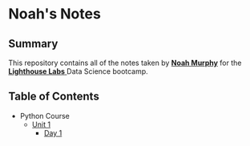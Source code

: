 # Noah's Notes
## Summary
This repository contains all of the notes taken by [**Noah Murphy**](https://github.com/noamurphy) for the <a href="https://www.lighthouselabs.ca/" target="_blank"> **Lighthouse Labs** </a> Data Science bootcamp.
## Table of Contents
- Python Course
  - [Unit 1](/Unit_1)
    - [Day 1](/Unit_1/Day_1)
